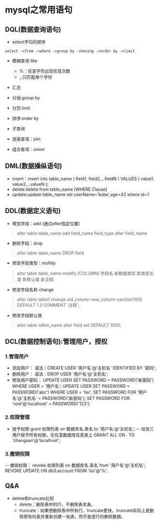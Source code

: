 # mysql之常用语句

## DQL(数据查询语句)

* select字句的顺序
```
select ->from ->where ->group by ->having ->order by ->limit
```

* 模糊查询 like
    * %：任意字符出现任意次数
    * _:只匹配单个字符

* 汇总 

* 分组:group by

* 分页:limit

* 排序:order by

* 子查询

* 连接查询：join

* 组合查询：union

## DML(数据操纵语句)
* insert：insert into table_name ( field1, field2,...fieldN ) VALUES ( value1, value2,...valueN );
* delete:delete from table_name [WHERE Clause]
* update:update table_name set userName='kobe',age=42 where id=1


## DDL(数据定义语句)
* 增加字段：add (通过after指定位置)
>alter table table_name add field_name field_type after field_name
* 删除字段：drop
>alter table table_name  DROP field
* 修改字段类型：mofidy 
>alter  table table_name modify [COLUMN] 字段名 新数据类型 新类型长度  新默认值  新注释;
* 修改字段名称 change
>alter  table table1 change old_column new_column varchar(100) DEFAULT 1.2 COMMENT '注释';
* 修改字段默认值
> alter table talble_name alter field set DEFAULT 1000;


## DCL(数据控制语句):管理用户，授权
### 1.管理用户
* 添加用户：
语法：CREATE USER '用户名'@'主机名' IDENTIFIED BY '密码';
* 删除用户：
语法：DROP USER '用户名'@'主机名';
* 修改用户密码：
    UPDATE USER SET PASSWORD = PASSWORD('新密码') WHERE USER = '用户名';
    UPDATE USER SET PASSWORD = PASSWORD('abc') WHERE USER = 'lisi';
    SET PASSWORD FOR '用户名'@'主机名' = PASSWORD('新密码');
    SET PASSWORD FOR 'root'@'localhost' = PASSWORD('123');


### 2.权限管理
* 授予权限
grant 权限列表 on 数据库名.表名 to '用户名'@'主机名';
-- 给张三用户授予所有权限，在任意数据库任意表上
GRANT ALL ON . TO 'zhangsan'@'localhost';

### 3.撤销权限
-- 撤销权限：
revoke 权限列表 on 数据库名.表名 from '用户名'@'主机名';
REVOKE UPDATE ON db3.account FROM 'lisi'@'%';
 

## Q&A
* delete和truncate比较
    * delete：删除表中的行，不删除表本身。
    * truncate：如果想删除表中所有行，truncate更快。truncate实际上是删除原有的表并重新创建一张表，而不是逐行的删除数据。

